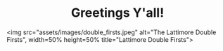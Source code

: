 <h1 style="text-align:center">Greetings Y'all!</h1>

<img src="assets/images/double_firsts.jpeg" alt="The Lattimore Double Firsts", width=50% height=50% title="Lattimore Double Firsts">


